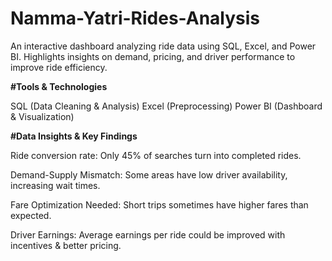 # Namma-Yatri-Rides-Analysis
An interactive dashboard analyzing ride data using SQL, Excel, and Power BI. Highlights insights on demand, pricing, and driver performance to improve ride efficiency.

**#Tools & Technologies**

 SQL (Data Cleaning & Analysis)
 Excel (Preprocessing)
 Power BI (Dashboard & Visualization)

**#Data Insights & Key Findings**

Ride conversion rate: Only 45% of searches turn into completed rides.

Demand-Supply Mismatch: Some areas have low driver availability, increasing wait times.

Fare Optimization Needed: Short trips sometimes have higher fares than expected.

Driver Earnings: Average earnings per ride could be improved with incentives & better pricing.
